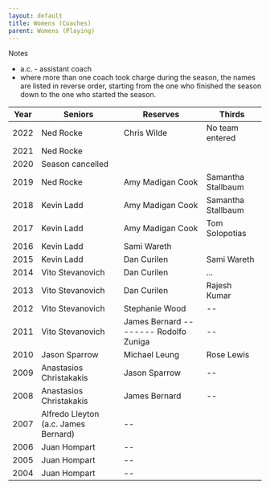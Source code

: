 ```yaml
---
layout: default
title: Womens (Coaches)
parent: Womens (Playing)
---
```


Notes
* a.c. - assistant coach
* where more than one coach took charge during the season,
 the names are listed in reverse order, starting from the one who
  finished the season down to the one who started the season.


| Year | Seniors                              | Reserves                              | Thirds             |
|------|--------------------------------------|---------------------------------------|--------------------|
| 2022 | Ned Rocke                            | Chris Wilde                           | No team entered    |
| 2021 | Ned Rocke                            |                                       |                    |
| 2020 | Season cancelled                     |
| 2019 | Ned Rocke                            | Amy Madigan Cook                      | Samantha Stallbaum |
| 2018 | Kevin Ladd                           | Amy Madigan Cook                      | Samantha Stallbaum |
| 2017 | Kevin Ladd                           | Amy Madigan Cook                      | Tom Solopotias     |
| 2016 | Kevin Ladd                           | Sami Wareth                           |                    |
| 2015 | Kevin Ladd                           | Dan Curilen                           | Sami Wareth        |
| 2014 | Vito Stevanovich                     | Dan Curilen                           | ...                |
| 2013 | Vito Stevanovich                     | Dan Curilen                           | Rajesh Kumar       |
| 2012 | Vito Stevanovich                     | Stephanie Wood                        | --                 |
| 2011 | Vito Stevanovich                     | James Bernard -------- Rodolfo Zuniga | --                 |
| 2010 | Jason Sparrow                        | Michael Leung                         | Rose Lewis         |
| 2009 | Anastasios Christakakis              | Jason Sparrow                         | --                 |
| 2008 | Anastasios Christakakis              | James Bernard                         | --                 |
| 2007 | Alfredo Lleyton (a.c. James Bernard) | --                                    |
| 2006 | Juan Hompart                         | --                                    |
| 2005 | Juan Hompart                         | --                                    |
| 2004 | Juan Hompart                         | --                                    |

